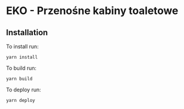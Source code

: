 # EKO - Przenośne kabiny toaletowe

## Installation

To install run:
```
yarn install
```

To build run:
```
yarn build
```

To deploy run:
```
yarn deploy
```
